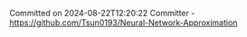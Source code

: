 Committed on 2024-08-22T12:20:22 
Committer - https://github.com/Tsun0193/Neural-Network-Approximation
